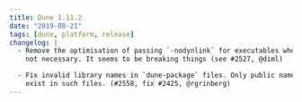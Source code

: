 ```yaml
---
title: Dune 1.11.2
date: "2019-08-21"
tags: [dune, platform, release]
changelog: |
  - Remove the optimisation of passing `-nodynlink` for executables when
    not necessary. It seems to be breaking things (see #2527, @diml)

  - Fix invalid library names in `dune-package` files. Only public names should
    exist in such files. (#2558, fix #2425, @rgrinberg)
---
```

